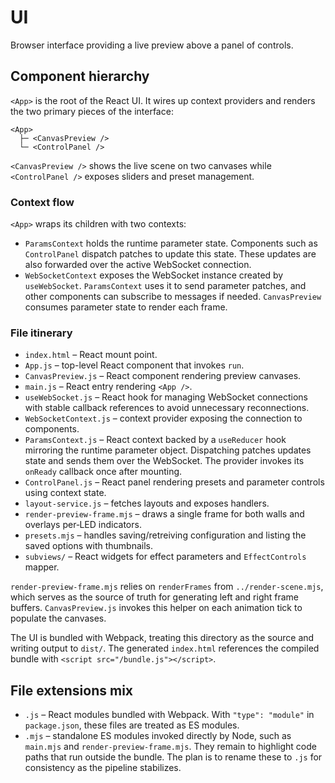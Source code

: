 # UI

Browser interface providing a live preview above a panel of controls.


## Component hierarchy

`<App>` is the root of the React UI. It wires up context providers and renders
the two primary pieces of the interface:

```
<App>
  ├─ <CanvasPreview />
  └─ <ControlPanel />
```

`<CanvasPreview />` shows the live scene on two canvases while
`<ControlPanel />` exposes sliders and preset management.

### Context flow

`<App>` wraps its children with two contexts:

- `ParamsContext` holds the runtime parameter state. Components such as
  `ControlPanel` dispatch patches to update this state. These updates are also
  forwarded over the active WebSocket connection.
- `WebSocketContext` exposes the WebSocket instance created by `useWebSocket`.
  `ParamsContext` uses it to send parameter patches, and other components can
  subscribe to messages if needed. `CanvasPreview` consumes parameter state to
  render each frame.

### File itinerary

- `index.html` – React mount point.
- `App.js` – top-level React component that invokes `run`.
- `CanvasPreview.js` – React component rendering preview canvases.
- `main.js` – React entry rendering `<App />`.
- `useWebSocket.js` – React hook for managing WebSocket connections with stable callback references to avoid unnecessary reconnections.
- `WebSocketContext.js` – context provider exposing the connection to components.
- `ParamsContext.js` – React context backed by a `useReducer` hook mirroring the runtime parameter object. Dispatching patches updates state and sends them over the WebSocket. The provider invokes its `onReady` callback once after mounting.
- `ControlPanel.js` – React panel rendering presets and parameter controls using context state.
- `layout-service.js` – fetches layouts and exposes handlers.
- `render-preview-frame.mjs` – draws a single frame for both walls and overlays per‑LED indicators.
- `presets.mjs` – handles saving/retreiving configuration and listing the saved options with thumbnails.
- `subviews/` – React widgets for effect parameters and `EffectControls` mapper.

`render-preview-frame.mjs` relies on `renderFrames` from `../render-scene.mjs`, which serves as the source of truth for generating left and right frame buffers. `CanvasPreview.js` invokes this helper on each animation tick to populate the canvases.

The UI is bundled with Webpack, treating this directory as the source and writing output to `dist/`.
The generated `index.html` references the compiled bundle with `<script src="/bundle.js"></script>`.

## File extensions mix

- `.js` – React modules bundled with Webpack. With `"type": "module"` in `package.json`, these files are treated as ES modules.
- `.mjs` – standalone ES modules invoked directly by Node, such as `main.mjs` and `render-preview-frame.mjs`. They remain to highlight code paths that run outside the bundle. The plan is to rename these to `.js` for consistency as the pipeline stabilizes.